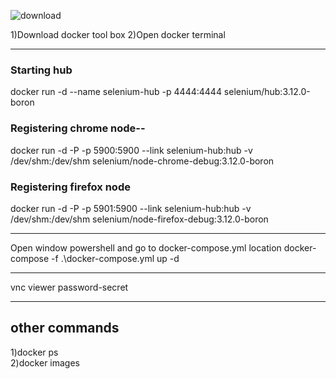![download](https://user-images.githubusercontent.com/24494133/41867578-1f0e4400-78d1-11e8-88aa-c99930565275.jpg)

1)Download docker tool box 
2)Open docker terminal

------------------------------------------------------------------------------
### Starting hub
docker run -d --name selenium-hub -p 4444:4444 selenium/hub:3.12.0-boron

### Registering chrome node--

docker run -d -P -p 5900:5900 --link selenium-hub:hub -v /dev/shm:/dev/shm selenium/node-chrome-debug:3.12.0-boron

### Registering firefox node
docker run -d -P -p 5901:5900 --link selenium-hub:hub -v /dev/shm:/dev/shm selenium/node-firefox-debug:3.12.0-boron


--------------------------------------------------------------------------------------------

Open window powershell and go to docker-compose.yml location
 docker-compose -f .\docker-compose.yml up -d


------------------------------------------
vnc viewer password-secret

-------------------------------------
## other commands </br>
1)docker ps </br>
2)docker images
